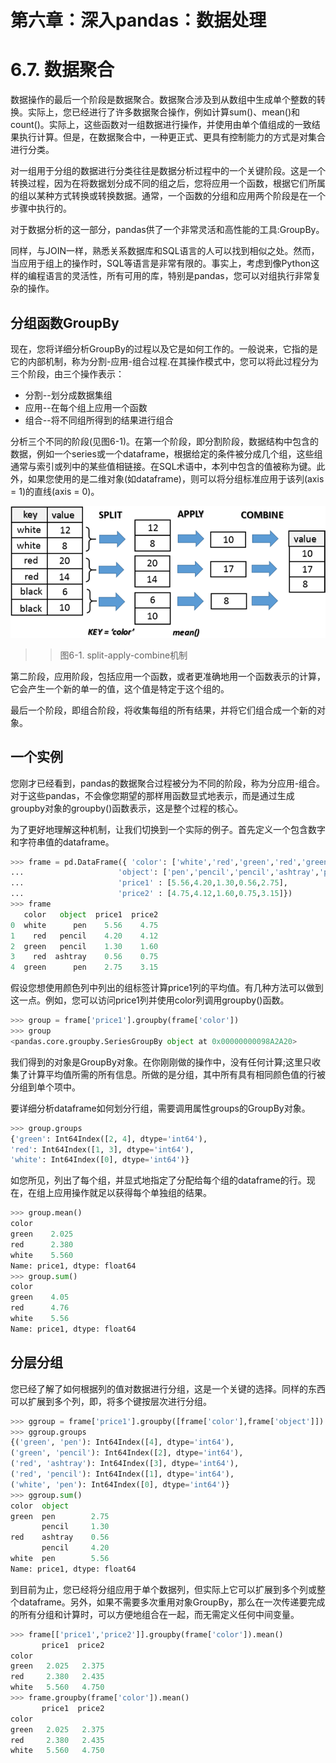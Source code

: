 
# 第六章：深入pandas：数据处理


# 6.7. 数据聚合

数据操作的最后一个阶段是数据聚合。数据聚合涉及到从数组中生成单个整数的转换。实际上，您已经进行了许多数据聚合操作，例如计算sum()、mean()和count()。实际上，这些函数对一组数据进行操作，并使用由单个值组成的一致结果执行计算。但是，在数据聚合中，一种更正式、更具有控制能力的方式是对集合进行分类。

对一组用于分组的数据进行分类往往是数据分析过程中的一个关键阶段。这是一个转换过程，因为在将数据划分成不同的组之后，您将应用一个函数，根据它们所属的组以某种方式转换或转换数据。通常，一个函数的分组和应用两个阶段是在一个步骤中执行的。

对于数据分析的这一部分，pandas供了一个非常灵活和高性能的工具:GroupBy。

同样，与JOIN一样，熟悉关系数据库和SQL语言的人可以找到相似之处。然而，当应用于组上的操作时，SQL等语言是非常有限的。事实上，考虑到像Python这样的编程语言的灵活性，所有可用的库，特别是pandas，您可以对组执行非常复杂的操作。


## 分组函数GroupBy

现在，您将详细分析GroupBy的过程以及它是如何工作的。一般说来，它指的是它的内部机制，称为分割-应用-组合过程.在其操作模式中，您可以将此过程分为三个阶段，由三个操作表示：

* 分割--划分成数据集组
* 应用--在每个组上应用一个函数
* 组合--将不同组所得到的结果进行组合


分析三个不同的阶段(见图6-1)。在第一个阶段，即分割阶段，数据结构中包含的数据，例如一个series或一个dataframe，根据给定的条件被分成几个组，这些组通常与索引或列中的某些值相链接。在SQL术语中，本列中包含的值被称为键。此外，如果您使用的是二维对象(如dataframe)，则可以将分组标准应用于该列(axis = 1)的直线(axis = 0)。


![Figure 6-1](images/figure-6-1.png)
>> 图6-1. split-apply-combine机制

第二阶段，应用阶段，包括应用一个函数，或者更准确地用一个函数表示的计算，它会产生一个新的单一的值，这个值是特定于这个组的。

最后一个阶段，即组合阶段，将收集每组的所有结果，并将它们组合成一个新的对象。


## 一个实例

您刚才已经看到，pandas的数据聚合过程被分为不同的阶段，称为分应用-组合。对于这些pandas，不会像您期望的那样用函数显式地表示，而是通过生成groupby对象的groupby()函数表示，这是整个过程的核心。

为了更好地理解这种机制，让我们切换到一个实际的例子。首先定义一个包含数字和字符串值的dataframe。

```python
>>> frame = pd.DataFrame({ 'color': ['white','red','green','red','green'],
...                     'object': ['pen','pencil','pencil','ashtray','pen'],
...                     'price1' : [5.56,4.20,1.30,0.56,2.75],
...                     'price2' : [4.75,4.12,1.60,0.75,3.15]})
>>> frame
   color   object  price1  price2
0  white      pen    5.56    4.75
1    red   pencil    4.20    4.12
2  green   pencil    1.30    1.60
3    red  ashtray    0.56    0.75
4  green      pen    2.75    3.15
```

假设您想使用颜色列中列出的组标签计算price1列的平均值。有几种方法可以做到这一点。例如，您可以访问price1列并使用color列调用groupby()函数。

```python
>>> group = frame['price1'].groupby(frame['color'])
>>> group
<pandas.core.groupby.SeriesGroupBy object at 0x00000000098A2A20>
```
我们得到的对象是GroupBy对象。在你刚刚做的操作中，没有任何计算;这里只收集了计算平均值所需的所有信息。所做的是分组，其中所有具有相同颜色值的行被分组到单个项中。

要详细分析dataframe如何划分行组，需要调用属性groups的GroupBy对象。

```python
>>> group.groups
{'green': Int64Index([2, 4], dtype='int64'),
'red': Int64Index([1, 3], dtype='int64'),
'white': Int64Index([0], dtype='int64')}
```

如您所见，列出了每个组，并显式地指定了分配给每个组的dataframe的行。现在，在组上应用操作就足以获得每个单独组的结果。

```python
>>> group.mean()
color
green    2.025
red      2.380
white    5.560
Name: price1, dtype: float64
>>> group.sum()
color
green    4.05
red      4.76
white    5.56
Name: price1, dtype: float64
```

## 分层分组

您已经了解了如何根据列的值对数据进行分组，这是一个关键的选择。同样的东西可以扩展到多个列，即，将多个键按层次进行分组。

```python
>>> ggroup = frame['price1'].groupby([frame['color'],frame['object']])
>>> ggroup.groups
{('green', 'pen'): Int64Index([4], dtype='int64'),
('green', 'pencil'): Int64Index([2], dtype='int64'),
('red', 'ashtray'): Int64Index([3], dtype='int64'),
('red', 'pencil'): Int64Index([1], dtype='int64'),
('white', 'pen'): Int64Index([0], dtype='int64')}
>>> ggroup.sum()
color  object
green  pen        2.75
       pencil     1.30
red    ashtray    0.56
       pencil     4.20
white  pen        5.56
Name: price1, dtype: float64
```

到目前为止，您已经将分组应用于单个数据列，但实际上它可以扩展到多个列或整个dataframe。另外，如果不需要多次重用对象GroupBy，那么在一次传递要完成的所有分组和计算时，可以方便地组合在一起，而无需定义任何中间变量。

```python
>>> frame[['price1','price2']].groupby(frame['color']).mean()
       price1  price2
color
green   2.025   2.375
red     2.380   2.435
white   5.560   4.750
>>> frame.groupby(frame['color']).mean()
       price1  price2
color
green   2.025   2.375
red     2.380   2.435
white   5.560   4.750
```


